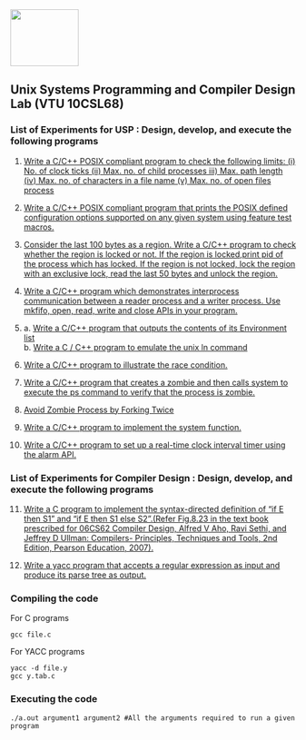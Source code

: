 <img src="http://image3.mouthshut.com/images/imagesp/925718051s.png"  width="120" height="100"/>

## Unix Systems Programming and Compiler Design Lab (VTU 10CSL68)

### List of Experiments for USP : Design, develop, and execute the following programs  
1.  [Write  a  C/C++  POSIX  compliant  program  to  check  the following limits:    (i) No. of clock ticks (ii)  Max.  no. of  child  processes    iii) Max. path length  (iv) Max. no. of characters in a file name    (v)   Max. no. of open files process ](https://raw.githubusercontent.com/Akhilsudh/10CSL68/master/1.c)    

2.  [Write a C/C++ POSIX compliant program that prints the POSIX defined configuration options supported on any given system using feature test macros.](https://raw.githubusercontent.com/Akhilsudh/10CSL68/master/2.c)    

3. [Consider the last 100 bytes as a region. Write a C/C++  program  to check  whether  the  region  is  locked  or  not.  If  the  region  is  locked,print pid of the process which has locked. If the region is not locked, lock  the  region  with  an  exclusive  lock,  read  the  last  50  bytes  and unlock the region. ](https://raw.githubusercontent.com/Akhilsudh/10CSL68/master/3.c)

4.  [Write a C/C++ program which demonstrates interprocess communication between a reader process and a writer process.  Use mkfifo, open, read, write and close APIs in your program. ](https://raw.githubusercontent.com/Akhilsudh/10CSL68/master/4.c)

5.  a. [Write a C/C++ program that outputs the contents of its Environment list ](https://raw.githubusercontent.com/Akhilsudh/10CSL68/master/5a.c)    
    b. [Write a C / C++ program to emulate the unix ln command ](https://raw.githubusercontent.com/Akhilsudh/10CSL68/master/5b.c)

6.  [Write a C/C++ program to illustrate the race condition. ](https://raw.githubusercontent.com/Akhilsudh/10CSL68/master/6.c)

7.  [Write a C/C++ program that creates a zombie and then calls system to execute the ps command to verify that the process is zombie. ](https://raw.githubusercontent.com/Akhilsudh/10CSL68/master/7.c)

8.  [Avoid Zombie Process by Forking Twice](https://raw.githubusercontent.com/Akhilsudh/10CSL68/master/8.c)

9.  [Write a C/C++ program to implement the system function. ](https://raw.githubusercontent.com/Akhilsudh/10CSL68/master/9.c)

10. [Write a C/C++ program to set up a real-time clock interval timer using the alarm API. ](https://raw.githubusercontent.com/Akhilsudh/10CSL68/master/10.c)      
 
### List of Experiments for Compiler Design : Design, develop, and execute the following programs  

11. [Write a C program to implement the syntax-directed definition of “if E then S1” and “if E then S1 else S2”.(Refer Fig.8.23 in the text book prescribed for 06CS62 Compiler Design, Alfred V Aho, Ravi Sethi, and Jeffrey D Ullman: Compilers- Principles, Techniques and Tools, 2nd Edition, Pearson Education, 2007). ](https://raw.githubusercontent.com/Akhilsudh/10CSL68/master/11.c)

12. [Write a yacc program that accepts a regular expression as input and produce its parse tree as output. ](https://raw.githubusercontent.com/Akhilsudh/10CSL68/master/12.y)

### Compiling the code
For C programs
    
    gcc file.c
    
For YACC programs

    yacc -d file.y
    gcc y.tab.c
    
### Executing the  code

    ./a.out argument1 argument2 #All the arguments required to run a given program 
